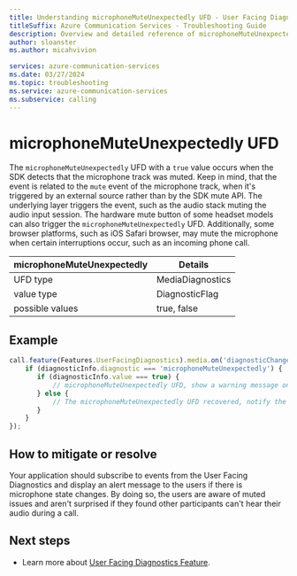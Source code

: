```yaml
---
title: Understanding microphoneMuteUnexpectedly UFD - User Facing Diagnostics
titleSuffix: Azure Communication Services - Troubleshooting Guide
description: Overview and detailed reference of microphoneMuteUnexpectedly UFD
author: sloanster
ms.author: micahvivion

services: azure-communication-services
ms.date: 03/27/2024
ms.topic: troubleshooting
ms.service: azure-communication-services
ms.subservice: calling
---
```


# microphoneMuteUnexpectedly UFD
The `microphoneMuteUnexpectedly` UFD with a `true` value occurs when the SDK detects that the microphone track was muted. Keep in mind, that the event is related to the `mute` event of the microphone track, when it's triggered by an external source rather than by the SDK mute API. The underlying layer triggers the event, such as the audio stack muting the audio input session. The hardware mute button of some headset models can also trigger the `microphoneMuteUnexpectedly` UFD. Additionally, some browser platforms, such as iOS Safari browser, may mute the microphone when certain interruptions occur, such as an incoming phone call.

| microphoneMuteUnexpectedly            | Details                |
| --------------------------------------|------------------------|
| UFD type                              | MediaDiagnostics       |
| value type                            | DiagnosticFlag         |
| possible values                       | true, false            |

## Example
```typescript
call.feature(Features.UserFacingDiagnostics).media.on('diagnosticChanged', (diagnosticInfo) => {
    if (diagnosticInfo.diagnostic === 'microphoneMuteUnexpectedly') {
       if (diagnosticInfo.value === true) {
           // microphoneMuteUnexpectedly UFD, show a warning message on UI
       } else {
           // The microphoneMuteUnexpectedly UFD recovered, notify the user
       }
    }
});
```

## How to mitigate or resolve
Your application should subscribe to events from the User Facing Diagnostics and display an alert message to the users if there is  microphone state changes. By doing so, the users are aware of muted issues and aren't surprised if they found other participants can't hear their audio during a call.

## Next steps

* Learn more about [User Facing Diagnostics Feature](../../../../../concepts/voice-video-calling/user-facing-diagnostics.md).
